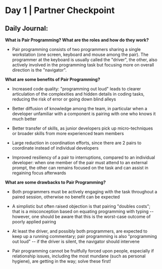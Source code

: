 # Day 1 | Partner Checkpoint

## Daily Journal:

**What is Pair Programming? What are the roles and how do they work?**

+ Pair programming consists of two programmers sharing a single workstation (one screen, keyboard and mouse among the pair). The programmer at the keyboard is usually called the "driver", the other, also actively involved in the programming task but focusing more on overall direction is the "navigator".

**What are some benefits of Pair Programming?**

+ Increased code quality: "programming out loud" leads to clearer articulation of the complexities and hidden details in coding tasks, reducing the risk of error or going down blind alleys

+ Better diffusion of knowledge among the team, in particular when a developer unfamiliar with a component is pairing with one who knows it much better

+ Better transfer of skills, as junior developers pick up micro-techniques or broader skills from more experienced team members

+ Large reduction in coordination efforts, since there are 2 pairs to coordinate instead of individual developers

+ Improved resiliency of a pair to interruptions, compared to an individual developer: when one member of the pair must attend to an external prompt, the other can remains focused on the task and can assist in regaining focus afterwards

**What are some drawbacks to Pair Programming?**

+ Both programmers must be actively engaging with the task throughout a paired session, otherwise no benefit can be expected

+ A simplistic but often raised objection is that pairing "doubles costs"; that is a misconception based on equating programming with typing -- however, one should be aware that this is the worst-case outcome of poorly applied pairing

+ At least the driver, and possibly both programmers, are expected to keep up a running commentary; pair programming is also "programming out loud" -- if the driver is silent, the navigator should intervene

+ Pair programming cannot be fruitfully forced upon people, especially if relationship issues, including the most mundane (such as personal hygiene), are getting in the way; solve these first!